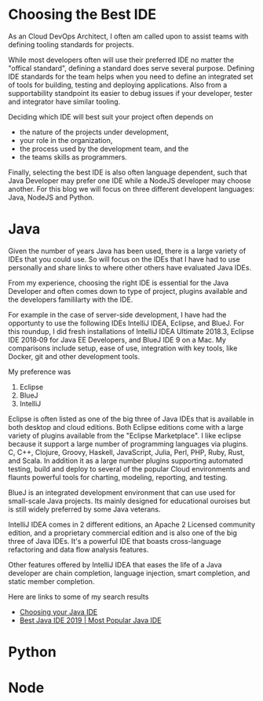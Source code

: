 # Choosing the Best IDE

As an Cloud DevOps Architect, I often am called upon to assist teams with defining tooling standards for projects. 

While most developers often will use their preferred IDE no matter the "offical standard", defining a standard does serve several purpose. Defining IDE standards for the team helps when you need to define an integrated set of tools for building, testing and deploying applications. Also from a supportability standpoint its easier to debug issues if your developer, tester and integrator have similar tooling. 

Deciding which IDE will best suit your project often depends on
- the nature of the projects under development, 
- your role in the organization, 
- the process used by the development team, and the
- the teams skills as programmers. 

Finally, selecting the best IDE is also often language dependent, such that Java Developer may prefer one IDE while a NodeJS developer may choose another. For this blog we will focus on three different developent languages: Java, NodeJS and Python.

# Java
Given the number of years Java has been used, there is a large variety of IDEs that you could use. So will focus on the IDEs that I have had to use personally and share links to where other others have evaluated Java IDEs. 

From my experience, choosing the right IDE is essential for the Java Developer and often comes down to type of project, plugins available and the developers famililarty with the IDE.  

For example in the case of server-side development, I have had the opportunty to use the following IDEs IntelliJ IDEA, Eclipse, and BlueJ. For this roundup, I did fresh installations of IntelliJ IDEA Ultimate 2018.3, Eclipse IDE 2018‑09 for Java EE Developers, and BlueJ IDE 9 on a Mac. My comparisons include setup, ease of use, integration with key tools, like Docker, git and other development tools. 

My preference was
  1. Eclipse
  2. BlueJ
  3. IntelliJ

Eclipse is often listed as one of the big three of Java IDEs that is available in both desktop and cloud editions. Both Eclipse editions come with a large variety of plugins available from the "Eclipse Marketplace". I like eclipse because it support a large number of programming languages via plugins. C, C++, Clojure, Groovy, Haskell, JavaScript, Julia, Perl, PHP, Ruby, Rust, and Scala. In addition it as a large number plugins supporting automated testing, build and deploy to several of the popular Cloud environments and flaunts powerful tools for charting, modeling, reporting, and testing.

BlueJ is an integrated development environment that can use used for small-scale Java projects. Its mainly designed for educational ouroises but is still widely preferred by some Java veterans.

IntelliJ IDEA comes in 2 different editions, an Apache 2 Licensed community edition, and a proprietary commercial edition and is also one of the big three of Java IDEs. It's a powerful IDE that boasts cross-language refactoring and data flow analysis features.

Other features offered by IntelliJ IDEA that eases the life of a Java developer are chain completion, language injection, smart completion, and static member completion.

Here are links to some of my search results
- [Choosing your Java IDE](https://www.javaworld.com/article/3114167/choosing-your-java-ide.html)
- [Best Java IDE 2019 | Most Popular Java IDE](https://hackr.io/blog/best-java-ides)


# Python



# Node
